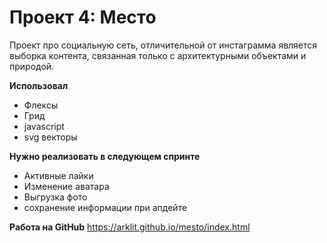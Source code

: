# Проект 4: Место
Проект про социальную сеть, отличительной от инстаграмма является выборка контента, связанная только с архитектурными объектами и природой.

**Использовал**
* Флексы
* Грид
* javascript
* svg векторы

**Нужно реализовать в следующем спринте**
* Активные лайки
* Изменение аватара
* Выгрузка фото
* сохранение информации при апдейте

**Работа на GitHub**
https://arklit.github.io/mesto/index.html


